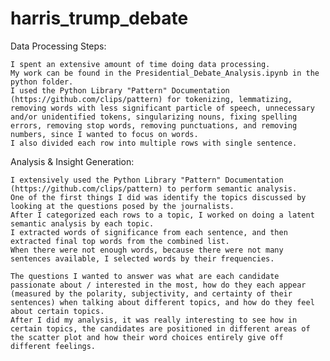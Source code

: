 # harris_trump_debate

Data Processing Steps: 

    I spent an extensive amount of time doing data processing.  
    My work can be found in the Presidential_Debate_Analysis.ipynb in the python folder. 
    I used the Python Library "Pattern" Documentation (https://github.com/clips/pattern) for tokenizing, lemmatizing, removing words with less significant particle of speech, unnecessary and/or unidentified tokens, singularizing nouns, fixing spelling errors, removing stop words, removing punctuations, and removing numbers, since I wanted to focus on words. 
    I also divided each row into multiple rows with single sentence. 

Analysis & Insight Generation: 

    I extensively used the Python Library "Pattern" Documentation (https://github.com/clips/pattern) to perform semantic analysis.
    One of the first things I did was identify the topics discussed by looking at the questions posed by the journalists. 
    After I categorized each rows to a topic, I worked on doing a latent semantic analysis by each topic. 
    I extracted words of significance from each sentence, and then extracted final top words from the combined list.
    When there were not enough words, because there were not many sentences available, I selected words by their frequencies. 

    The questions I wanted to answer was what are each candidate passionate about / interested in the most, how do they each appear (measured by the polarity, subjectivity, and certainty of their sentences) when talking about different topics, and how do they feel about certain topics. 
    After I did my analysis, it was really interesting to see how in certain topics, the candidates are positioned in different areas of the scatter plot and how their word choices entirely give off different feelings. 